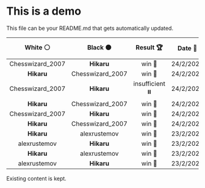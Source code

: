 # This is a demo

This file can be your README.md that gets automatically updated.

<!--START_SECTION:chessStats-->
<!-- Automatically generated with https://github.com/Balastrong/chess-stats-action -->

| White ⚪ | Black ⚫ | Result 🏆 | Date 📅 | Position 🗺️ |
|:---:|:---:|:---:|:---:|:---:|
| Chesswizard_2007 | **Hikaru** | win 🥇 | 24/2/2025 | <a href="http://www.ee.unb.ca/cgi-bin/tervo/fen.pl?select=8/6pk/4p2p/3pPn2/2pP1Pq1/2P5/2R2Q1K/1r4B1 w - - 2 48">Link</a> |
| **Hikaru** | Chesswizard_2007 | win 🥇 | 24/2/2025 | <a href="http://www.ee.unb.ca/cgi-bin/tervo/fen.pl?select=6k1/1pp5/2n2p1p/p7/8/PP2N1P1/2P1rPKP/3R4 b - - 3 27">Link</a> |
| Chesswizard_2007 | **Hikaru** | insufficient ⏸️ | 24/2/2025 | <a href="http://www.ee.unb.ca/cgi-bin/tervo/fen.pl?select=8/8/6k1/K7/8/5N2/8/8 b - - 0 67">Link</a> |
| **Hikaru** | Chesswizard_2007 | win 🥇 | 24/2/2025 | <a href="http://www.ee.unb.ca/cgi-bin/tervo/fen.pl?select=3B4/2p5/2P5/5p1B/P4P2/5R2/2K3k1/8 b - - 3 65">Link</a> |
| Chesswizard_2007 | **Hikaru** | win 🥇 | 24/2/2025 | <a href="http://www.ee.unb.ca/cgi-bin/tervo/fen.pl?select=2r2b1r/pk3p2/1p2p1pp/3pP3/q1P2B2/Pn2N3/Q4PPP/R1R2K2 w - - 0 25">Link</a> |
| **Hikaru** | Chesswizard_2007 | win 🥇 | 24/2/2025 | <a href="http://www.ee.unb.ca/cgi-bin/tervo/fen.pl?select=5k2/ppq2r2/5Q2/2pPr3/2P2p2/1P4P1/P4PK1/4R3 w - - 2 35">Link</a> |
| **Hikaru** | alexrustemov | win 🥇 | 23/2/2025 | <a href="http://www.ee.unb.ca/cgi-bin/tervo/fen.pl?select=8/2br1b1p/3k2p1/1R1p1p2/3P1P2/2N1PBP1/5K1P/8 b - - 6 37">Link</a> |
| alexrustemov | **Hikaru** | win 🥇 | 23/2/2025 | <a href="http://www.ee.unb.ca/cgi-bin/tervo/fen.pl?select=8/2r5/8/8/8/2KR4/4k3/8 w - - 9 84">Link</a> |
| **Hikaru** | alexrustemov | win 🥇 | 23/2/2025 | <a href="http://www.ee.unb.ca/cgi-bin/tervo/fen.pl?select=8/1p5n/3br1pk/p1p3pn/4p2q/PP2P3/1BP2PR1/2KQ3R b - - 1 31">Link</a> |
| alexrustemov | **Hikaru** | win 🥇 | 23/2/2025 | <a href="http://www.ee.unb.ca/cgi-bin/tervo/fen.pl?select=2Q5/2K5/8/4k3/8/3r1p2/5R2/8 w - - 5 69">Link</a> |

<!--END_SECTION:chessStats-->

Existing content is kept.
